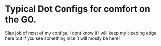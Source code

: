 # Typical Dot Configs for comfort on the GO.

Slap job of most of my configs. I dont know if I will keep my bleeding edge here but if you see something nice it will mostly be here!
